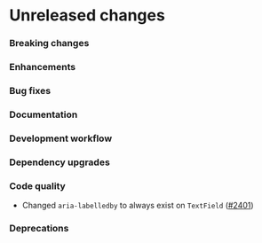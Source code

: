 # Unreleased changes

### Breaking changes

### Enhancements

### Bug fixes

### Documentation

### Development workflow

### Dependency upgrades

### Code quality

- Changed `aria-labelledby` to always exist on `TextField` ([#2401](https://github.com/Shopify/polaris-react/pull/2401))

### Deprecations
